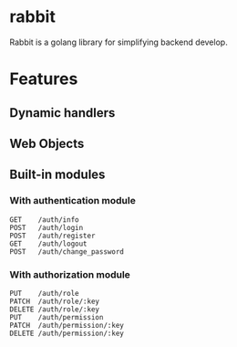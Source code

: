 # rabbit

Rabbit is a golang library for simplifying backend develop.

# Features

## Dynamic handlers

## Web Objects

## Built-in modules

### With authentication module
 
```
GET    /auth/info
POST   /auth/login
POST   /auth/register
GET    /auth/logout
POST   /auth/change_password
```

### With authorization module

```
PUT    /auth/role
PATCH  /auth/role/:key
DELETE /auth/role/:key
PUT    /auth/permission
PATCH  /auth/permission/:key
DELETE /auth/permission/:key
```